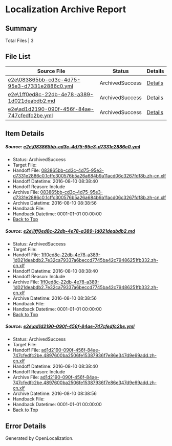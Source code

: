 # <a name='report-top'></a> Localization Archive Report

## Summary
 Total Files | 3

## File List
 Source File | Status | Details 
 ----------- | ------ | ------- 
 [e2e\083865bb-cd3c-4d75-95e3-d7331e2886c0.yml](https://github.com/OpenLocalizationTestOrg/oltest/blob/43795b12b0cec3e73330571561aee6dcd4fa6bc7/e2e/083865bb-cd3c-4d75-95e3-d7331e2886c0.yml) | ArchivedSuccess | [Details](#897325753cdaef1189ab0a4fdf1a211ded32ad0c1)
 [e2e\1ff0ed8c-22db-4e78-a389-1d021deabdb2.md](https://github.com/OpenLocalizationTestOrg/oltest/blob/43795b12b0cec3e73330571561aee6dcd4fa6bc7/e2e/1ff0ed8c-22db-4e78-a389-1d021deabdb2.md) | ArchivedSuccess | [Details](#6b18761b6012c1f8e7ba7ad21b94b379cfe3c7812)
 [e2e\ad1d2190-090f-456f-84ae-747cfedfc2be.yml](https://github.com/OpenLocalizationTestOrg/oltest/blob/43795b12b0cec3e73330571561aee6dcd4fa6bc7/e2e/ad1d2190-090f-456f-84ae-747cfedfc2be.yml) | ArchivedSuccess | [Details](#3825a5976f37bb5e69be6ab58e0c3332c87d87fa5)

## Item Details
##### <a name='897325753cdaef1189ab0a4fdf1a211ded32ad0c1'></a> Source: [e2e\083865bb-cd3c-4d75-95e3-d7331e2886c0.yml](https://github.com/OpenLocalizationTestOrg/oltest/blob/43795b12b0cec3e73330571561aee6dcd4fa6bc7/e2e/083865bb-cd3c-4d75-95e3-d7331e2886c0.yml)
* Status: ArchivedSuccess
* Target File: 
* Handoff File: [083865bb-cd3c-4d75-95e3-d7331e2886c0.1cffc300576b5a26a684b9a11acd06c3267fdf8b.zh-cn.xlf](https://github.com/OpenLocalizationTestOrg/olhandoff-e2e/blob/0926e523b75c4f6f50f1988b0cb23248b0344194/ol-handoff/OpenLocalizationTestOrg/ol-test-zhcn/ci/ht/083865bb-cd3c-4d75-95e3-d7331e2886c0.1cffc300576b5a26a684b9a11acd06c3267fdf8b.zh-cn.xlf)
* Handoff Datetime: 2016-08-10 08:38:40
* Handoff Reason: Include
* Archive File: [083865bb-cd3c-4d75-95e3-d7331e2886c0.1cffc300576b5a26a684b9a11acd06c3267fdf8b.zh-cn.xlf](https://github.com/OpenLocalizationTestOrg/olhandoff-e2e/blob/385c2c326fe1ff1ba63736154ec61d3b0a63833b/ol-archive/OpenLocalizationTestOrg/ol-test-zhcn/ci/ht/083865bb-cd3c-4d75-95e3-d7331e2886c0.1cffc300576b5a26a684b9a11acd06c3267fdf8b.zh-cn.xlf)
* Archive Datetime: 2016-08-10 08:38:56
* Handback File: 
* Handback Datetime: 0001-01-01 00:00:00
* [Back to Top](#report-top)

##### <a name='6b18761b6012c1f8e7ba7ad21b94b379cfe3c7812'></a> Source: [e2e\1ff0ed8c-22db-4e78-a389-1d021deabdb2.md](https://github.com/OpenLocalizationTestOrg/oltest/blob/43795b12b0cec3e73330571561aee6dcd4fa6bc7/e2e/1ff0ed8c-22db-4e78-a389-1d021deabdb2.md)
* Status: ArchivedSuccess
* Target File: 
* Handoff File: [1ff0ed8c-22db-4e78-a389-1d021deabdb2.7e32ca79337a6beccd7745ba42c79486251fb332.zh-cn.xlf](https://github.com/OpenLocalizationTestOrg/olhandoff-e2e/blob/0926e523b75c4f6f50f1988b0cb23248b0344194/ol-handoff/OpenLocalizationTestOrg/ol-test-zhcn/ci/ht/1ff0ed8c-22db-4e78-a389-1d021deabdb2.7e32ca79337a6beccd7745ba42c79486251fb332.zh-cn.xlf)
* Handoff Datetime: 2016-08-10 08:38:40
* Handoff Reason: Include
* Archive File: [1ff0ed8c-22db-4e78-a389-1d021deabdb2.7e32ca79337a6beccd7745ba42c79486251fb332.zh-cn.xlf](https://github.com/OpenLocalizationTestOrg/olhandoff-e2e/blob/385c2c326fe1ff1ba63736154ec61d3b0a63833b/ol-archive/OpenLocalizationTestOrg/ol-test-zhcn/ci/ht/1ff0ed8c-22db-4e78-a389-1d021deabdb2.7e32ca79337a6beccd7745ba42c79486251fb332.zh-cn.xlf)
* Archive Datetime: 2016-08-10 08:38:56
* Handback File: 
* Handback Datetime: 0001-01-01 00:00:00
* [Back to Top](#report-top)

##### <a name='3825a5976f37bb5e69be6ab58e0c3332c87d87fa5'></a> Source: [e2e\ad1d2190-090f-456f-84ae-747cfedfc2be.yml](https://github.com/OpenLocalizationTestOrg/oltest/blob/43795b12b0cec3e73330571561aee6dcd4fa6bc7/e2e/ad1d2190-090f-456f-84ae-747cfedfc2be.yml)
* Status: ArchivedSuccess
* Target File: 
* Handoff File: [ad1d2190-090f-456f-84ae-747cfedfc2be.4897600ba2506fe15387936f7e86e347d9e69add.zh-cn.xlf](https://github.com/OpenLocalizationTestOrg/olhandoff-e2e/blob/0926e523b75c4f6f50f1988b0cb23248b0344194/ol-handoff/OpenLocalizationTestOrg/ol-test-zhcn/ci/ht/ad1d2190-090f-456f-84ae-747cfedfc2be.4897600ba2506fe15387936f7e86e347d9e69add.zh-cn.xlf)
* Handoff Datetime: 2016-08-10 08:38:40
* Handoff Reason: Include
* Archive File: [ad1d2190-090f-456f-84ae-747cfedfc2be.4897600ba2506fe15387936f7e86e347d9e69add.zh-cn.xlf](https://github.com/OpenLocalizationTestOrg/olhandoff-e2e/blob/385c2c326fe1ff1ba63736154ec61d3b0a63833b/ol-archive/OpenLocalizationTestOrg/ol-test-zhcn/ci/ht/ad1d2190-090f-456f-84ae-747cfedfc2be.4897600ba2506fe15387936f7e86e347d9e69add.zh-cn.xlf)
* Archive Datetime: 2016-08-10 08:38:56
* Handback File: 
* Handback Datetime: 0001-01-01 00:00:00
* [Back to Top](#report-top)


## Error Details

Generated by OpenLocalization.
